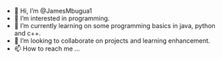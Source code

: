 - 👋 Hi, I’m @JamesMbugua1
- 👀 I’m interested in programming.
- 🌱 I’m currently learning on some programming basics in java, python and c++.
- 💞️ I’m looking to collaborate on projects and learning enhancement.
- 📫 How to reach me ...

<!---
JamesMbugua1/JamesMbugua1 is a student special repository because its `README.md` (this file) appears on your GitHub profile.
You can click the Preview link to take a look at your changes.
--->
